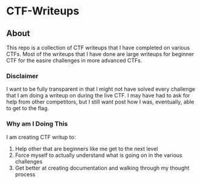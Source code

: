# CTF-Writeups

## About

This repo is a collection of CTF writeups that I have completed on various CTFs. Most of the writeups that I have done are large writeups for beginner CTF for the easire challenges in more advanced CTFs. 

### Disclaimer

I want to be fully transparent in that I might not have solved every challenge that I am doing a writeup on during the live CTF. I may have had to ask for help from other competitors, but I still want post how I was, eventually, able to get to the flag. 

### Why am I Doing This

I am creating CTF writup to:

1. Help other that are beginners like me get to the next level
2. Force myself to actually understand what is going on in the various challenges
3. Get better at creating documentation and walking through my thought process

